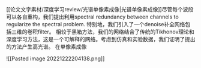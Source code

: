 [[论文文字素材/深度学习review/光谱单像素成像|光谱单像素成像]]尽管每个波段可以各自重构，我们提出利用spectral redundancy between channels to regularize the spectral problem. 特别地，我们引入了一个denoise补全网络包括三维的卷积filter。
相较于黑箱方法，我们的网络结合了传统的Tikhonov理论和深度学习方法，这是一个可解释的网络。考虑到仿真和实验数据，我们证明了提出的方法产生高光谱。
在单像素成像

![[Pasted image 20221222204138.png]]